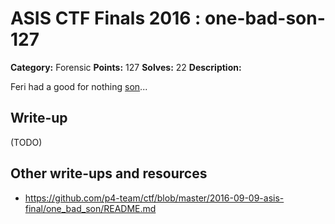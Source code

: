 # ASIS CTF Finals 2016 : one-bad-son-127

**Category:** Forensic
**Points:** 127
**Solves:** 22
**Description:**

Feri had a good for nothing [son](OneBadSon.txz)...

## Write-up

(TODO)

## Other write-ups and resources

* https://github.com/p4-team/ctf/blob/master/2016-09-09-asis-final/one_bad_son/README.md
